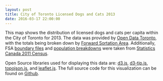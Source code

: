 ```yaml
---
layout: post
title: City of Toronto Licensed Dogs and Cats 2013
date: 2016-03-17 22:00:00
---
```


This map shows the distribution of licensed dogs and cats per capita within the City of Toronto for 2013. The data was provided by [Open Data Toronto](http://www1.toronto.ca/wps/portal/contentonly?vgnextoid=0a7e1f46f71fb310VgnVCM10000071d60f89RCRD&vgnextchannel=1a66e03bb8d1e310VgnVCM10000071d60f89RCRD), with the totals being broken down by [Forward Sortation Area](https://www12.statcan.gc.ca/census-recensement/2006/ref/notes/FSA-RTR-eng.cfm). Additionally, FSA [boundary files](https://www12.statcan.gc.ca/census-recensement/2011/geo/bound-limit/bound-limit-eng.cfm) and [population breakdowns](https://www12.statcan.gc.ca/census-recensement/2011/dp-pd/hlt-fst/pd-pl/Table-Tableau.cfm?LANG=Eng&T=1201&S=22&O=A) were taken from [Statistics Canada 2011 Census](http://www12.statcan.gc.ca/census-recensement/index-eng.cfm).

Open Source libraries used for displaying this data are: [d3.js](https://github.com/mbostock/d3), [d3-tip.js](https://github.com/Caged/d3-tip), [topojson.js](https://github.com/mbostock/topojson), and [leaflet.js](https://github.com/Leaflet/Leaflet). The full source code for this visualization can be found on [Github](https://github.com/rhydomako/rhydomako.ca/tree/master/posts/dogsCatsTO/).

<link rel="stylesheet" type="text/css" href="/posts/dogsCatsTO/css/leaflet.css">
<link rel="stylesheet" type="text/css" href="/posts/dogsCatsTO/css/style.css">

<div id="viz"></div>

<script src="/posts/dogsCatsTO/js/libs/d3.min.js" type="text/javascript"></script>
<script src="/posts/dogsCatsTO/js/libs/d3-tip.min.js" type="text/javascript"></script>
<script src="/posts/dogsCatsTO/js/libs/topojson.min.js" type="text/javascript"></script>
<script src="/posts/dogsCatsTO/js/libs/leaflet.js" type="text/javascript"></script>

<script src="/posts/dogsCatsTO/js/script.js" type="text/javascript"></script>
